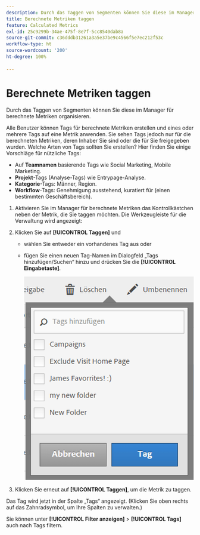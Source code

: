 ```yaml
---
description: Durch das Taggen von Segmenten können Sie diese im Manager für berechnete Metriken organisieren.
title: Berechnete Metriken taggen
feature: Calculated Metrics
exl-id: 25c9299b-34ae-475f-8e7f-5cc8540dab8a
source-git-commit: c36dddb31261a3a5e37be9c4566f5e7ec212f53c
workflow-type: ht
source-wordcount: '200'
ht-degree: 100%

---
```


# Berechnete Metriken taggen

Durch das Taggen von Segmenten können Sie diese im Manager für berechnete Metriken organisieren.

Alle Benutzer können Tags für berechnete Metriken erstellen und eines oder mehrere Tags auf eine Metrik anwenden. Sie sehen Tags jedoch nur für die berechneten Metriken, deren Inhaber Sie sind oder die für Sie freigegeben wurden. Welche Arten von Tags sollten Sie erstellen? Hier finden Sie einige Vorschläge für nützliche Tags:

* Auf **Teamnamen** basierende Tags wie Social Marketing, Mobile Marketing.
* **Projekt**-Tags (Analyse-Tags) wie Entrypage-Analyse.
* **Kategorie**-Tags: Männer, Region.
* **Workflow**-Tags: Genehmigung ausstehend, kuratiert für (einen bestimmten Geschäftsbereich).

1. Aktivieren Sie im Manager für berechnete Metriken das Kontrollkästchen neben der Metrik, die Sie taggen möchten. Die Werkzeugleiste für die Verwaltung wird angezeigt:
1. Klicken Sie auf **[!UICONTROL Taggen]** und

   * wählen Sie entweder ein vorhandenes Tag aus oder
   * fügen Sie einen neuen Tag-Namen im Dialogfeld „Tags hinzufügen/Suchen“ hinzu und drücken Sie die **[!UICONTROL Eingabetaste]**.

      ![](assets/cm_add_tags.png)

1. Klicken Sie erneut auf **[!UICONTROL Taggen]**, um die Metrik zu taggen.

Das Tag wird jetzt in der Spalte „Tags“ angezeigt. (Klicken Sie oben rechts auf das Zahnradsymbol, um Ihre Spalten zu verwalten.)

Sie können unter **[!UICONTROL Filter anzeigen]** > **[!UICONTROL Tags]** auch nach Tags filtern.
